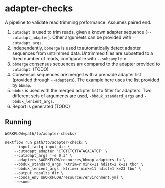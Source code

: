 

# adapter-checks

A pipeline to validate read trimming preformance. Assumes paired end.

1. `cutadapt` is used to trim reads, given a known adapter sequence (`--cutadapt_adapter`). Other arguments can be provided with `--cutadapt_args`.
2. Independently, `bbmerge` is used to automatically detect adapter sequences from untrimmed data. Untrimmed files are subsetted to a fixed number of reads, configurable with `--subsample_n`. 
3. `bbmerge` consensus sequences are compared to the adapter provided to `cutadapt`. (TODO)
4. Consensus sequences are merged with a premade adapter list (provided through `--adapters`). The example here uses the list provided by `bbmap`.
5. `bbduk` is used with the merged adapter list to filter for adapters. Two different sets of arguments are used, `-bbduk_standard_args` and `-bbduk_lenient_args`.
6. Report is generated (TODO)


## Running

```{bash}
WORKFLOW=path/to/adapter-checks/

nextflow run path/to/adapter-checks \
    --input_fastq input_dir \
    --cutadapt_adapter 'CTGTCTCTTATACACATCT' \
    --cutadapt_args '-e 0.3' \
    --adapters $WORKFLOW/resources/bbmap_adapters.fa \
    --bbduk_standard_args 'ktrim=r mink=11 hdist=2 k=21 tbo' \
    --bbduk_lenient_args 'ktrim=r mink=11 hdist=1 k=23 tbo' \
    --output results_dir \
    --conda_env $WORKFLOW/resources/environment.yml \
    -resume
```